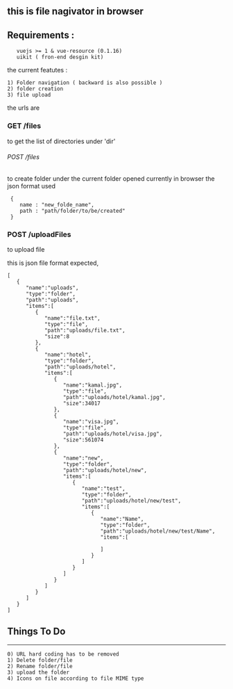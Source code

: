 ## this is file nagivator in browser 

## Requirements :
```
   vuejs >= 1 & vue-resource (0.1.16) 
   uikit ( fron-end desgin kit)
```

the current featutes :
```
1) Folder navigation ( backward is also possible )
2) folder creation 
3) file upload
```


the urls are

### GET /files
  to get the list of directories under 'dir'  
###### POST  /files 
  to create folder under the current folder opened currently in browser
  the json format used
  ```
   {
      name : "new_folde_name",
      path : "path/folder/to/be/created"
   }
  ```
### POST /uploadFiles 
  to upload file 

this is json file format expected, 
```
[  
   {  
      "name":"uploads",
      "type":"folder",
      "path":"uploads",
      "items":[  
         {  
            "name":"file.txt",
            "type":"file",
            "path":"uploads/file.txt",
            "size":8
         },
         {  
            "name":"hotel",
            "type":"folder",
            "path":"uploads/hotel",
            "items":[  
               {  
                  "name":"kamal.jpg",
                  "type":"file",
                  "path":"uploads/hotel/kamal.jpg",
                  "size":34017
               },
               {  
                  "name":"visa.jpg",
                  "type":"file",
                  "path":"uploads/hotel/visa.jpg",
                  "size":561074
               },
               {  
                  "name":"new",
                  "type":"folder",
                  "path":"uploads/hotel/new",
                  "items":[  
                     {  
                        "name":"test",
                        "type":"folder",
                        "path":"uploads/hotel/new/test",
                        "items":[  
                           {  
                              "name":"Name",
                              "type":"folder",
                              "path":"uploads/hotel/new/test/Name",
                              "items":[  

                              ]
                           }
                        ]
                     }
                  ]
               }
            ]
         }
      ]
   }
]
```

## Things To Do
---------------
```
0) URL hard coding has to be removed
1) Delete folder/file
2) Rename folder/file
3) upload the folder 
4) Icons on file according to file MIME type  
```
